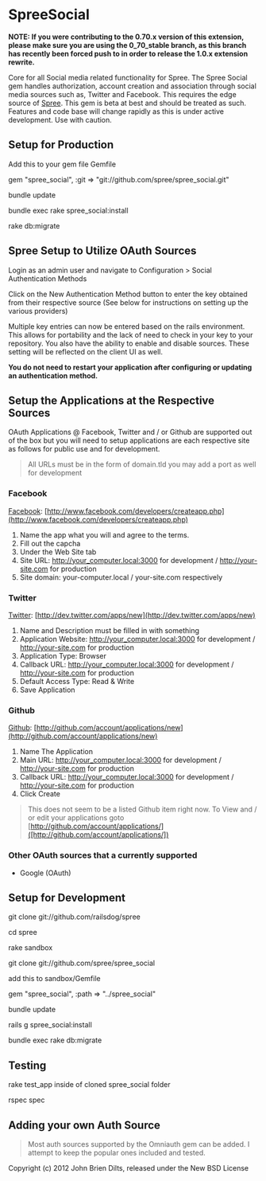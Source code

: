 SpreeSocial
===========

**NOTE: If you were contributing to the 0.70.x version of this extension, please make sure you are using the 0_70_stable branch, as this branch has recently been forced push to in order to release the 1.0.x extension rewrite.**


Core for all Social media related functionality for Spree. The Spree Social gem handles authorization, account creation and association through social media sources such as, Twitter and Facebook. This requires the edge source of [Spree](https://github.com/railsdog/spree). This gem is beta at best and should be treated as such. Features and code base will change rapidly as this is under active development. Use with caution.

Setup for Production
--------------------
Add this to your gem file Gemfile

gem "spree_social", :git => "git://github.com/spree/spree_social.git"

bundle update

bundle exec rake spree_social:install

rake db:migrate


Spree Setup to Utilize OAuth Sources
------------------------------------

Login as an admin user and navigate to Configuration > Social Authentication Methods

Click on the New Authentication Method button to enter the key obtained from their respective source
(See below for instructions on setting up the various providers)

Multiple key entries can now be entered based on the rails environment. This allows for portability and the lack of need to check in your key to your repository. You also have the ability to enable and disable sources. These setting will be reflected on the client UI as well.

**You do not need to restart your application after configuring or
updating an authentication method.**

Setup the Applications at the Respective Sources
------------------------------------------------

OAuth Applications @ Facebook, Twitter and / or Github are supported out of the box but you will need to setup applications are each respective site as follows for public use and for development.

> All URLs must be in the form of domain.tld you may add a port as well for development

### Facebook

[Facebook](http://www.facebook.com/developers/createapp.php): [http://www.facebook.com/developers/createapp.php](http://www.facebook.com/developers/createapp.php)

1. Name the app what you will and agree to the terms.
2. Fill out the capcha
3. Under the Web Site tab
4. Site URL: http://your_computer.local:3000 for development / http://your-site.com for production
5. Site domain: your-computer.local / your-site.com respectively

### Twitter

[Twitter](http://dev.twitter.com/apps/new): [http://dev.twitter.com/apps/new](http://dev.twitter.com/apps/new)

1. Name and Description must be filled in with something
2. Application Website: http://your_computer.local:3000 for development / http://your-site.com for production
3. Application Type: Browser
4. Callback URL: http://your_computer.local:3000 for development / http://your-site.com for production
5. Default Access Type: Read & Write
6. Save Application

### Github

[Github](http://github.com/account/applications/new): [http://github.com/account/applications/new](http://github.com/account/applications/new)

1. Name The Application
2. Main URL: http://your_computer.local:3000 for development / http://your-site.com for production
3. Callback URL: http://your_computer.local:3000 for development / http://your-site.com for production
4. Click Create

> This does not seem to be a listed Github item right now. To View and / or edit your applications goto [http://github.com/account/applications/]([http://github.com/account/applications/])

### Other OAuth sources that a currently supported

* Google (OAuth)

Setup for Development
---------------------

git clone git://github.com/railsdog/spree

cd spree

rake sandbox

git clone git://github.com/spree/spree_social

add this to sandbox/Gemfile

gem "spree_social", :path => "../spree_social"

bundle update

rails g spree_social:install

bundle exec rake db:migrate

Testing
-------

rake test_app inside of cloned spree_social folder

rspec spec


Adding your own Auth Source
---------------------------

> Most auth sources supported by the Omniauth gem can be added. I attempt to keep the popular ones included and tested.


Copyright (c) 2012 John Brien Dilts, released under the New BSD License
